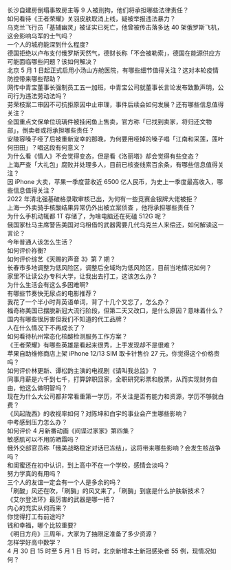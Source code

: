 长沙自建房倒塌事故房主等 9 人被刑拘，他们将承担哪些法律责任？  
如何看待《王者荣耀》关羽皮肤取消上线，疑被举报违法暴力？  
乌克兰飞行员「基辅幽灵」被证实已死亡，他曾被传击落多达 40 架俄罗斯飞机，这会影响乌军的士气吗？  
一个人的城府能深到什么程度?  
德国拒绝以卢布支付俄罗斯天然气，德财长称「不会被勒索」，德国在能源供应方可能面临哪些问题？该如何解决？  
北京 5 月 1 日起正式启用小汤山方舱医院，有哪些细节值得关注？这对本轮疫情防控带来哪些帮助？  
网传中青宝董事长强制员工五一加班，中青宝公司就董事长言论发布致歉声明，公司行为违法劳动法吗？  
劳荣枝案二审因不可抗拒原因中止审理，事件后续会如何发展？还有哪些信息值得关注？  
全国重点文保单位琉璃件被挂闲鱼上售卖，官方称「已找到卖家，将归还文物部」，倒卖者或将承担哪些责任？  
安陵容嗓子哑了后被重新宠幸的那晚，为何要用哑掉的嗓子唱「江南和采莲，莲叶何田田」？唱这段有何意义？  
为什么看《情人》不会觉得变态，但是看《洛丽塔》却会觉得有些变态？  
上海严查「大礼包」腐败并处理多人，目前已核查线索百余条，有哪些信息值得关注？  
因 iPhone 大卖，苹果一季度营收近 6500 亿人民币，为史上一季度最高收入，哪些信息值得关注？  
2022 年清北强基破格录取审核已出，为何有一些竞赛金银牌大佬被拒？  
上海一外卖骑手核酸结果异常仍外出被立案侦查 ，他将承担哪些责任？  
为什么手机动辄都 1T 存储了，为啥电脑还在死磕 512G 呢？  
俄国家杜马主席警告美国对乌租借的武器需要几代乌克兰人来偿还，如何解读这一言论？  
今年普通人该怎么生活？  
如何评价祢衡?  
如何评价综艺《天赐的声音 3》第 7 期？  
长春市多地调整为低风险区，调整后全域均为低风险区，目前当地情况如何？  
家里不让读公办专科大学，让我出去打工，这该怎么办？  
为什么生活会有这么多困难啊?  
有哪些节奏快无尿点的电影推荐？  
我花了一个半小时背英语单词，背了十几个又忘了，怎么办？  
福奇称美国已摆脱新冠大流行阶段，但第二天又改口，是什么原因？意味着什么？  
国内有哪些很厉害但我们不知道的代工品牌？  
人在什么情况下不再成长了？  
如何看待杭州常态化核酸检测服务工作方案？  
《王者荣耀》有哪些英雄是看起来很秀，上手发现却不是很难？  
苹果自助维修商店上架 iPhone 12/13 SIM 取卡针售价 27 元，你觉得这个价格贵吗？  
如何评价林更新、谭松韵主演的电视剧《请叫我总监》？  
同事月薪是六千到七千，打算辞职回家，全职研究彩票和股票，从而实现财务自由，他这么做明智吗？  
现在为什么大公司都非常看重第一学历，不关注是否有能力和资源，学历不够就白费？  
《风起陇西》的收视率如何？对陈坤和白宇的事业会产生哪些影响？  
中考感到压力怎么办？  
如何评价 4 月新番动画《间谍过家家》第四集？  
敏感肌可以不用防晒霜吗？  
俄外交部官员称「俄美战略稳定对话已冻结」，这将带来哪些影响？会发生核战争吗？  
和闺蜜还在初中认识，到上高中不在一个学校，感情会淡吗？  
努力学真的有用吗？  
三个人的友谊一定会有一个人是多余的吗？  
「刷酸」风还在吹，「刷酶」的风又来了，「刷酶」到底是什么护肤新技术？  
《艾尔登法环》最厉害的武器是哪一把？  
内心的充实从何而来？  
你觉得打工有前途吗?  
钱和幸福，哪个比较重要?  
《明日方舟》三周年，大家为了抽限定准备了多少资源？  
怎样学好高中数学？  
4 月 30 日 15 时至 5 月 1 日 15 时，北京新增本土新冠感染者 55 例，现情况如何？  
